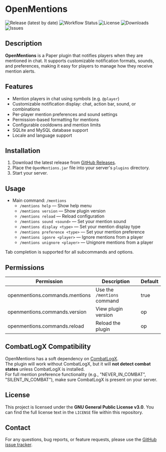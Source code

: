 # OpenMentions

![Release (latest by date)](https://img.shields.io/github/v/release/TavstalDev/OpenMentions?style=plastic-square)
![Workflow Status](https://img.shields.io/github/actions/workflow/status/TavstalDev/OpenMentions/ghrelease.yml?branch=stable&label=build&style=plastic-square)
![License](https://img.shields.io/github/license/TavstalDev/OpenMentions?style=plastic-square)
![Downloads](https://img.shields.io/github/downloads/TavstalDev/OpenMentions/total?style=plastic-square)
![Issues](https://img.shields.io/github/issues/TavstalDev/OpenMentions?style=plastic-square)

## Description

**OpenMentions** is a Paper plugin that notifies players when they are mentioned in chat. 
It supports customizable notification formats, sounds, and preferences, making it easy for players to manage how they receive mention alerts.

## Features

- Mention players in chat using symbols (e.g. `@player`)
- Customizable notification display: chat, action bar, sound, or combinations
- Per-player mention preferences and sound settings
- Permission-based formatting for mentions
- Configurable cooldowns and mention limits
- SQLite and MySQL database support
- Locale and language support

## Installation

1. Download the latest release from [GitHub Releases](https://github.com/TavstalDev/OpenMentions/releases).
2. Place the `OpenMentions.jar` file into your server's `plugins` directory.
3. Start your server.

## Usage

- Main command: `/mentions`
    - `/mentions help` — Show help menu
    - `/mentions version` — Show plugin version
    - `/mentions reload` — Reload configuration
    - `/mentions sound <sound>` — Set your mention sound
    - `/mentions display <type>` — Set your mention display type
    - `/mentions preference <type>` — Set your mention preference
    - `/mentions igonre <player>` — Ignore mentions from a player
    - `/mentions unignore <player>` — Unignore mentions from a player

Tab completion is supported for all subcommands and options.

## Permissions

| Permission                        | Description                                 | Default |
|------------------------------------|---------------------------------------------|---------|
| openmentions.commands.mentions     | Use the `/mentions` command                 | true    |
| openmentions.commands.version      | View plugin version                         | op      |
| openmentions.commands.reload       | Reload the plugin                           | op      |

## CombatLogX Compatibility

OpenMentions has a soft dependency on [CombatLogX](https://www.spigotmc.org/resources/combatlogx.31689/).  
The plugin will work without CombatLogX, but it will **not detect combat states** unless CombatLogX is installed.  
For full mention preference functionality (e.g., "NEVER_IN_COMBAT", "SILENT_IN_COMBAT"), make sure CombatLogX is present on your server.

## License

This project is licensed under the **GNU General Public License v3.0**. You can find the full license text in the `LICENSE` file within this repository.

## Contact

For any questions, bug reports, or feature requests, please use the [GitHub issue tracker](https://github.com/TavstalDev/OpenMentions/issues).